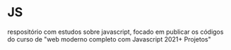 # JS
respositório com estudos sobre javascript, focado em publicar os códigos do curso de "web moderno completo com Javascript 2021+ Projetos"

